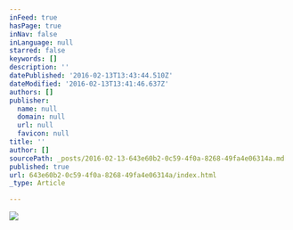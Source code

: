 ```yaml
---
inFeed: true
hasPage: true
inNav: false
inLanguage: null
starred: false
keywords: []
description: ''
datePublished: '2016-02-13T13:43:44.510Z'
dateModified: '2016-02-13T13:41:46.637Z'
authors: []
publisher:
  name: null
  domain: null
  url: null
  favicon: null
title: ''
author: []
sourcePath: _posts/2016-02-13-643e60b2-0c59-4f0a-8268-49fa4e06314a.md
published: true
url: 643e60b2-0c59-4f0a-8268-49fa4e06314a/index.html
_type: Article

---
```

![](https://the-grid-user-content.s3-us-west-2.amazonaws.com/61592a74-bd7f-4609-b0b2-0e9f37ffc06c.jpg)